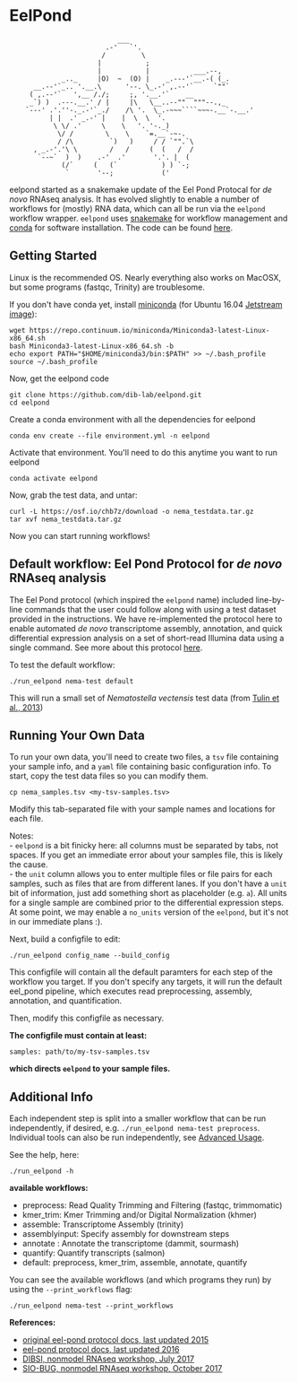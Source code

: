 # EelPond


```
                           ___
                        .-'   `'.
                       /         \
                      |           ;
                      |           |           ___.--,
             _.._     |O)  ~  (O) |    _.---'`__.-( (_.       
      __.--'`_.. '.__.\      '--. \_.-' ,.--'`     `""`
     ( ,.--'`   ',__ /./;     ;, '.__.'`    __
     _`) )  .---.__.' / |     |\   \__..--""  """--.,_
    `---' .'.''-._.-'`_./    /\ '.  \_.-~~~````~~~-.__`-.__.'
          | |  .' _.-' |    |  \  \  '.
           \ \/ .'     \    \   '. '-._)
            \/ /        \    \    `=.__`-~-.
            / /\         `)   )     / / `"".`\
      , _.-'.'\ \        /   /     (  (   /  /
       `--~`  )  )    .-'  .'       '.'. |  (
             (/`     (   (`           ) ) `-;
              `       '--;            (' 

```
eelpond started as a snakemake update of the Eel Pond Protocal for *de novo* RNAseq analysis. It has evolved slightly to enable a number of workflows for (mostly) RNA data, which can all be run via the `eelpond` workflow wrapper. `eelpond` uses [snakemake](https://snakemake.readthedocs.io) for workflow management and [conda](https://conda.io/docs/) for software installation. The code can be found [here](https://github.com/dib-lab/eelpond). 


## Getting Started

Linux is the recommended OS. Nearly everything also works on MacOSX, but some programs (fastqc, Trinity) are troublesome.

If you don't have conda yet, install [miniconda](https://conda.io/miniconda.html) (for Ubuntu 16.04 [Jetstream image](https://use.jetstream-cloud.org/application/images/107)):
```
wget https://repo.continuum.io/miniconda/Miniconda3-latest-Linux-x86_64.sh
bash Miniconda3-latest-Linux-x86_64.sh -b
echo export PATH="$HOME/miniconda3/bin:$PATH" >> ~/.bash_profile
source ~/.bash_profile
```

Now, get the eelpond code
```
git clone https://github.com/dib-lab/eelpond.git
cd eelpond
```

Create a conda environment with all the dependencies for eelpond
```
conda env create --file environment.yml -n eelpond
```

Activate that environment. You'll need to do this anytime you want to run eelpond
```
conda activate eelpond
```
Now, grab the test data, and untar:
```
curl -L https://osf.io/chb7z/download -o nema_testdata.tar.gz
tar xvf nema_testdata.tar.gz
```

Now you can start running workflows!


## Default workflow: Eel Pond Protocol for *de novo* RNAseq analysis

The Eel Pond protocol (which inspired the `eelpond` name) included line-by-line commands that the user could follow along with using a test dataset provided in the instructions. We have re-implemented the protocol here to enable automated *de novo* transcriptome assembly, annotation, and quick differential expression analysis on a set of short-read Illumina data using a single command. See more about this protocol [here](eel_pond_workflow.md).

To test the default workflow:
```
./run_eelpond nema-test default
```
This will run a small set of _Nematostella vectensis_ test data (from [Tulin et al., 2013](https://evodevojournal.biomedcentral.com/articles/10.1186/2041-9139-4-16))

## Running Your Own Data

To run your own data, you'll need to create two files, a `tsv` file containing 
your sample info, and a `yaml` file containing basic configuration info. To start,
copy the test data files so you can modify them.
```
cp nema_samples.tsv <my-tsv-samples.tsv>
```
Modify this tab-separated file with your sample names and locations for each file. 

Notes:  
    - `eelpond` is a bit finicky here: all columns must be separated by tabs, not spaces. If you get an immediate error about your samples file, this is likely the cause.   
    - the `unit` column allows you to enter multiple files or file pairs for each samples, such as files that are from different lanes. If you don't have a `unit` bit of information, just add something short as placeholder (e.g. `a`). All units for a single sample are combined prior to the differential expression steps. At some point, we may enable a `no_units` version of the `eelpond`, but it's not in our immediate plans :). 

Next, build a configfile to edit:
```
./run_eelpond config_name --build_config
```

This configfile will contain all the default paramters for each step of the workflow you target.
If you don't specify any targets, it will run the default eel_pond pipeline, which executes read
preprocessing, assembly, annotation, and quantification. 

Then, modify this configfile as necessary. 

**The configfile must contain at least:**
```
samples: path/to/my-tsv-samples.tsv
```
**which directs `eelpond` to your sample files.**


## Additional Info

Each independent step is split into a smaller workflow that can be run independently, if desired, e.g. `./run_eelpond nema-test preprocess`. Individual tools can also be run independently, see [Advanced Usage](advanced_usage.md).

See the help, here:
```
./run_eelpond -h
```
**available workflows:**  

  - preprocess: Read Quality Trimming and Filtering (fastqc, trimmomatic)
  - kmer_trim: Kmer Trimming and/or Digital Normalization (khmer)
  - assemble: Transcriptome Assembly (trinity)
  - assemblyinput: Specify assembly for downstream steps
  - annotate : Annotate the transcriptome (dammit, sourmash)
  - quantify: Quantify transcripts (salmon) 
  - default: preprocess, kmer_trim, assemble, annotate, quantify 

You can see the available workflows (and which programs they run) by using the `--print_workflows` flag:
```
./run_eelpond nema-test --print_workflows
```



**References:**  

  * [original eel-pond protocol docs, last updated 2015](https://khmer-protocols.readthedocs.io/en/ctb/mrnaseq/)
  * [eel-pond protocol docs, last updated 2016](http://eel-pond.readthedocs.io/en/latest/)
  * [DIBSI, nonmodel RNAseq workshop, July 2017](http://dibsi-rnaseq.readthedocs.io/en/latest/)
  * [SIO-BUG, nonmodel RNAseq workshop, October 2017](http://rnaseq-workshop-2017.readthedocs.io/en/latest/index.html)


